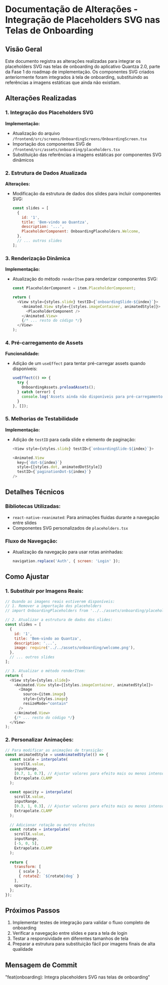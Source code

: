 # Documentação de Alterações - Integração de Placeholders SVG nas Telas de Onboarding

## Visão Geral

Este documento registra as alterações realizadas para integrar os placeholders SVG nas telas de onboarding do aplicativo Quantza 2.0, parte da Fase 1 do roadmap de implementação. Os componentes SVG criados anteriormente foram integrados à tela de onboarding, substituindo as referências a imagens estáticas que ainda não existiam.

## Alterações Realizadas

### 1. Integração dos Placeholders SVG

**Implementação:**
- Atualização do arquivo `/frontend/src/screens/OnboardingScreens/OnboardingScreen.tsx`
- Importação dos componentes SVG de `/frontend/src/assets/onboarding/placeholders.tsx`
- Substituição das referências a imagens estáticas por componentes SVG dinâmicos

### 2. Estrutura de Dados Atualizada

**Alterações:**
- Modificação da estrutura de dados dos slides para incluir componentes SVG:
  ```javascript
  const slides = [
    {
      id: '1',
      title: 'Bem-vindo ao Quantza',
      description: '...',
      PlaceholderComponent: OnboardingPlaceholders.Welcome,
    },
    // ... outros slides
  ];
  ```

### 3. Renderização Dinâmica

**Implementação:**
- Atualização do método `renderItem` para renderizar componentes SVG:
  ```javascript
  const PlaceholderComponent = item.PlaceholderComponent;
  
  return (
    <View style={styles.slide} testID={`onboardingSlide-${index}`}>
      <Animated.View style={[styles.imageContainer, animatedStyle]}>
        <PlaceholderComponent />
      </Animated.View>
      {/* ... resto do código */}
    </View>
  );
  ```

### 4. Pré-carregamento de Assets

**Funcionalidade:**
- Adição de um `useEffect` para tentar pré-carregar assets quando disponíveis:
  ```javascript
  useEffect(() => {
    try {
      OnboardingAssets.preloadAssets();
    } catch (error) {
      console.log('Assets ainda não disponíveis para pré-carregamento');
    }
  }, []);
  ```

### 5. Melhorias de Testabilidade

**Implementação:**
- Adição de `testID` para cada slide e elemento de paginação:
  ```javascript
  <View style={styles.slide} testID={`onboardingSlide-${index}`}>
  ```
  ```javascript
  <Animated.View
    key={`dot-${index}`}
    style={[styles.dot, animatedDotStyle]}
    testID={`paginationDot-${index}`}
  />
  ```

## Detalhes Técnicos

### Bibliotecas Utilizadas:
- `react-native-reanimated`: Para animações fluidas durante a navegação entre slides
- Componentes SVG personalizados de `placeholders.tsx`

### Fluxo de Navegação:
- Atualização da navegação para usar rotas aninhadas:
  ```javascript
  navigation.replace('Auth', { screen: 'Login' });
  ```

## Como Ajustar

### 1. Substituir por Imagens Reais:
```javascript
// Quando as imagens reais estiverem disponíveis:
// 1. Remover a importação dos placeholders
// import OnboardingPlaceholders from '../../assets/onboarding/placeholders';

// 2. Atualizar a estrutura de dados dos slides:
const slides = [
  {
    id: '1',
    title: 'Bem-vindo ao Quantza',
    description: '...',
    image: require('../../assets/onboarding/welcome.png'),
  },
  // ... outros slides
];

// 3. Atualizar o método renderItem:
return (
  <View style={styles.slide}>
    <Animated.View style={[styles.imageContainer, animatedStyle]}>
      <Image
        source={item.image}
        style={styles.image}
        resizeMode="contain"
      />
    </Animated.View>
    {/* ... resto do código */}
  </View>
);
```

### 2. Personalizar Animações:
```javascript
// Para modificar as animações de transição:
const animatedStyle = useAnimatedStyle(() => {
  const scale = interpolate(
    scrollX.value,
    inputRange,
    [0.7, 1, 0.7], // Ajustar valores para efeito mais ou menos intenso
    Extrapolate.CLAMP
  );
  
  const opacity = interpolate(
    scrollX.value,
    inputRange,
    [0.3, 1, 0.3], // Ajustar valores para efeito mais ou menos intenso
    Extrapolate.CLAMP
  );
  
  // Adicionar rotação ou outros efeitos
  const rotate = interpolate(
    scrollX.value,
    inputRange,
    [-5, 0, 5],
    Extrapolate.CLAMP
  );
  
  return {
    transform: [
      { scale },
      { rotateZ: `${rotate}deg` }
    ],
    opacity,
  };
});
```

## Próximos Passos

1. Implementar testes de integração para validar o fluxo completo de onboarding
2. Verificar a navegação entre slides e para a tela de login
3. Testar a responsividade em diferentes tamanhos de tela
4. Preparar a estrutura para substituição fácil por imagens finais de alta qualidade

## Mensagem de Commit

"feat(onboarding): Integra placeholders SVG nas telas de onboarding"
